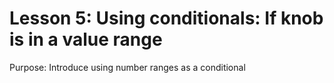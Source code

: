 # Lesson 5: Using conditionals: If knob is in a value range

Purpose: Introduce using number ranges as a conditional

